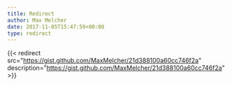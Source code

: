 ```yaml
---
title: Redirect
author: Max Melcher
date: 2017-11-05T15:47:59+00:00
type: redirect
---
```

{{< redirect src="https://gist.github.com/MaxMelcher/21d388100a60cc746f2a" description="https://gist.github.com/MaxMelcher/21d388100a60cc746f2a" >}}
